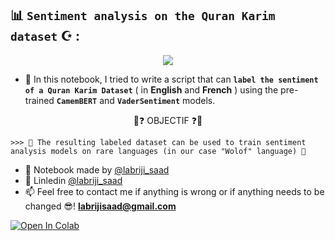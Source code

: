 ## 📊 `Sentiment analysis on the Quran Karim dataset` ☪️️ :
<p align="center">
  <img src="https://user-images.githubusercontent.com/74627083/157457233-29354868-6e5a-4079-848e-c510af92ca58.jpg" />
</p>

- 🎯 In this notebook, I tried to write a script that can **`label the sentiment of a Quran Karim Dataset`** ( in **English** and **French** ) using the pre-trained **`CamemBERT`** and **`VaderSentiment`** models.

<p align="center">🎯❓ OBJECTIF ❓🎯</p>

```
>>> 🎯 The resulting labeled dataset can be used to train sentiment analysis models on rare languages (in our case "Wolof" language) 🎯
```

- 🙌 Notebook made by [@labriji_saad](https://github.com/labrijisaad)
- 🔗 Linledin [@labriji_saad](https://www.linkedin.com/in/labrijisaad/)
- 📫 Feel free to contact me if anything is wrong or if anything needs to be changed 😎!  **labrijisaad@gmail.com**

<a href="https://colab.research.google.com/github/labrijisaad/Sentiment-analysis-on-the-Quran-Karim-dataset" target="_parent"><img src="https://colab.research.google.com/assets/colab-badge.svg" alt="Open In Colab"/></a>
